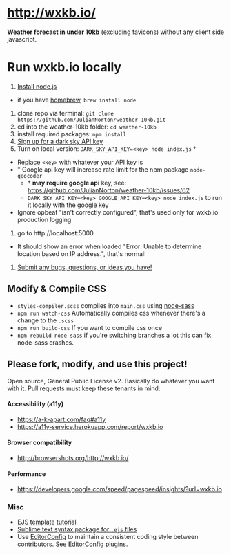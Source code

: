 # http://wxkb.io/
**Weather forecast in under 10kb** (excluding favicons) without any client side javascript.

# Run wxkb.io locally
1. [Install node.js](https://nodejs.org/en/download/)
  * if you have [homebrew](http://brew.sh/), `brew install node`
1. clone repo via terminal: `git clone https://github.com/JulianNorton/weather-10kb.git`
1. cd into the weather-10kb folder: `cd weather-10kb`
1. install required packages: `npm install`
1. [Sign up for a dark sky API key](https://darksky.net/dev/register?wxkb)
1. Turn on local version: `DARK_SKY_API_KEY=<key> node index.js` †
  * Replace `<key>` with whatever your API key is
  * † Google api key will increase rate limit for the npm package `node-geocoder`
    * † **may require google api** key, see: https://github.com/JulianNorton/weather-10kb/issues/62
    * `DARK_SKY_API_KEY=<key> GOOGLE_API_KEY=<key> node index.js` to run it locally with the google key
  * Ignore opbeat "isn't correctly configured", that's used only for wxkb.io production logging
1. go to http://localhost:5000
  * It should show an error when loaded "Error: Unable to determine location based on IP address.", that's normal!
1. [Submit any bugs, questions, or ideas you have!](https://github.com/JulianNorton/weather-10kb/issues)


## Modify & Compile CSS
  * `styles-compiler.scss` compiles into `main.css` using [node-sass](https://npmjs.org/package/node-sass)
  * `npm run watch-css` Automatically compiles css whenever there's a change to the `.scss`
  * `npm run build-css` If you want to compile css once 
  * `npm rebuild node-sass` if you're switching branches a lot this can fix node-sass crashes.


## Please fork, modify, and use this project!
Open source, General Public License v2. Basically do whatever you want with it. Pull requests must keep these tenants in mind:

#### Accessibility (a11y)
  * https://a-k-apart.com/faq#a11y
  * https://a11y-service.herokuapp.com/report/wxkb.io
  
#### Browser compatibility
  * http://browsershots.org/http://wxkb.io/
  
#### Performance
  * https://developers.google.com/speed/pagespeed/insights/?url=wxkb.io


### Misc
* [EJS template tutorial](http://www.embeddedjs.com/getting_started.html#create_template)
* [Sublime text syntax package for `.ejs` files](https://packagecontrol.io/packages/EJS%202)
* Use [EditorConfig](http://editorconfig.org/) to maintain a consistent coding style between contributors. See [EditorConfig plugins](http://editorconfig.org/#download).
